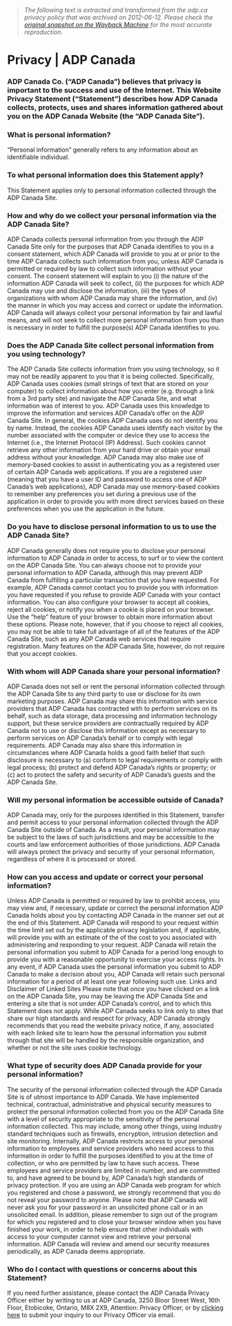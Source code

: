 > *The following text is extracted and transformed from the adp.ca privacy policy that was archived on 2012-06-12. Please check the [original snapshot on the Wayback Machine](https://web.archive.org/web/20120612040550id_/http%3A//www.adp.ca/privacy.aspx) for the most accurate reproduction.*

# Privacy | ADP Canada

### ADP Canada Co. (“ADP Canada”) believes that privacy is important to the success and use of the Internet. This Website Privacy Statement (“Statement”) describes how ADP Canada collects, protects, uses and shares information gathered about you on the ADP Canada Website (the “ADP Canada Site”).

### What is personal information?

“Personal information” generally refers to any information about an identifiable individual.

### To what personal information does this Statement apply?

This Statement applies only to personal information collected through the ADP Canada Site.

### How and why do we collect your personal information via the ADP Canada Site?

ADP Canada collects personal information from you through the ADP Canada Site only for the purposes that ADP Canada identifies to you in a consent statement, which ADP Canada will provide to you at or prior to the time ADP Canada collects such information from you, unless ADP Canada is permitted or required by law to collect such information without your consent. The consent statement will explain to you (i) the nature of the information ADP Canada will seek to collect, (ii) the purposes for which ADP Canada may use and disclose the information, (iii) the types of organizations with whom ADP Canada may share the information, and (iv) the manner in which you may access and correct or update the information. ADP Canada will always collect your personal information by fair and lawful means, and will not seek to collect more personal information from you than is necessary in order to fulfill the purpose(s) ADP Canada identifies to you.

### Does the ADP Canada Site collect personal information from you using technology?

The ADP Canada Site collects information from you using technology, so it may not be readily apparent to you that it is being collected. Specifically, ADP Canada uses cookies (small strings of text that are stored on your computer) to collect information about how you enter (e.g. through a link from a 3rd party site) and navigate the ADP Canada Site, and what information was of interest to you. ADP Canada uses this knowledge to improve the information and services ADP Canada’s offer on the ADP Canada Site. In general, the cookies ADP Canada uses do not identify you by name. Instead, the cookies ADP Canada uses identify each visitor by the number associated with the computer or device they use to access the Internet (i.e., the Internet Protocol (IP) Address). Such cookies cannot retrieve any other information from your hard drive or obtain your email address without your knowledge. ADP Canada may also make use of memory-based cookies to assist in authenticating you as a registered user of certain ADP Canada web applications. If you are a registered user (meaning that you have a user ID and password to access one of ADP Canada’s web applications), ADP Canada may use memory-based cookies to remember any preferences you set during a previous use of the application in order to provide you with more direct services based on these preferences when you use the application in the future.

### Do you have to disclose personal information to us to use the ADP Canada Site? 

ADP Canada generally does not require you to disclose your personal information to ADP Canada in order to access, to surf or to view the content on the ADP Canada Site. You can always choose not to provide your personal information to ADP Canada, although this may prevent ADP Canada from fulfilling a particular transaction that you have requested. For example, ADP Canada cannot contact you to provide you with information you have requested if you refuse to provide ADP Canada with your contact information. You can also configure your browser to accept all cookies, reject all cookies, or notify you when a cookie is placed on your browser. Use the “help” feature of your browser to obtain more information about these options. Please note, however, that if you choose to reject all cookies, you may not be able to take full advantage of all of the features of the ADP Canada Site, such as any ADP Canada web services that require registration. Many features on the ADP Canada Site, however, do not require that you accept cookies. 

### With whom will ADP Canada share your personal information?

ADP Canada does not sell or rent the personal information collected through the ADP Canada Site to any third party to use or disclose for its own marketing purposes. ADP Canada may share this information with service providers that ADP Canada has contracted with to perform services on its behalf, such as data storage, data processing and information technology support, but these service providers are contractually required by ADP Canada not to use or disclose this information except as necessary to perform services on ADP Canada’s behalf or to comply with legal requirements. ADP Canada may also share this information in circumstances where ADP Canada holds a good faith belief that such disclosure is necessary to (a) conform to legal requirements or comply with legal process; (b) protect and defend ADP Canada’s rights or property; or (c) act to protect the safety and security of ADP Canada’s guests and the ADP Canada Site.

### Will my personal information be accessible outside of Canada?

ADP Canada may, only for the purposes identified in this Statement, transfer and permit access to your personal information collected through the ADP Canada Site outside of Canada. As a result, your personal information may be subject to the laws of such jurisdictions and may be accessible to the courts and law enforcement authorities of those jurisdictions. ADP Canada will always protect the privacy and security of your personal information, regardless of where it is processed or stored.

### How can you access and update or correct your personal information?

Unless ADP Canada is permitted or required by law to prohibit access, you may view and, if necessary, update or correct the personal information ADP Canada holds about you by contacting ADP Canada in the manner set out at the end of this Statement. ADP Canada will respond to your request within the time limit set out by the applicable privacy legislation and, if applicable, will provide you with an estimate of the of the cost to you associated with administering and responding to your request. ADP Canada will retain the personal information you submit to ADP Canada for a period long enough to provide you with a reasonable opportunity to exercise your access rights. In any event, if ADP Canada uses the personal information you submit to ADP Canada to make a decision about you, ADP Canada will retain such personal information for a period of at least one year following such use. Links and Disclaimer of Linked Sites Please note that once you have clicked on a link on the ADP Canada Site, you may be leaving the ADP Canada Site and entering a site that is not under ADP Canada’s control, and to which this Statement does not apply. While ADP Canada seeks to link only to sites that share our high standards and respect for privacy, ADP Canada strongly recommends that you read the website privacy notice, if any, associated with each linked site to learn how the personal information you submit through that site will be handled by the responsible organization, and whether or not the site uses cookie technology.

### What type of security does ADP Canada provide for your personal information?

The security of the personal information collected through the ADP Canada Site is of utmost importance to ADP Canada. We have implemented technical, contractual, administrative and physical security measures to protect the personal information collected from you on the ADP Canada Site with a level of security appropriate to the sensitivity of the personal information collected. This may include, among other things, using industry standard techniques such as firewalls, encryption, intrusion detection and site monitoring. Internally, ADP Canada restricts access to your personal information to employees and service providers who need access to this information in order to fulfill the purposes identified to you at the time of collection, or who are permitted by law to have such access. These employees and service providers are limited in number, and are committed to, and have agreed to be bound by, ADP Canada’s high standards of privacy protection. If you are using an ADP Canada web program for which you registered and chose a password, we strongly recommend that you do not reveal your password to anyone. Please note that ADP Canada will never ask you for your password in an unsolicited phone call or in an unsolicited email. In addition, please remember to sign out of the program for which you registered and to close your browser window when you have finished your work, in order to help ensure that other individuals with access to your computer cannot view and retrieve your personal information. ADP Canada will review and amend our security measures periodically, as ADP Canada deems appropriate. 

### Who do I contact with questions or concerns about this Statement?

If you need further assistance, please contact the ADP Canada Privacy Officer either by writing to us at ADP Canada, 3250 Bloor Street West, 16th Floor, Etobicoke, Ontario, M8X 2X9, Attention: Privacy Officer, or by [clicking here](mailto:canada_privacyofficer@adp.com) to submit your inquiry to our Privacy Officer via email. 
